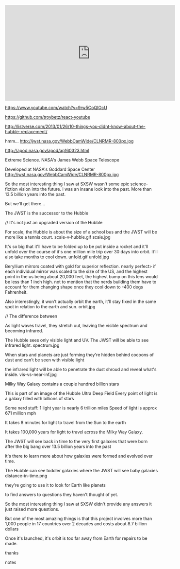 <iframe width="560" height="315" src="https://www.youtube.com/embed/y9Z2GbFJWmo" frameborder="0" allowfullscreen></iframe>

https://www.youtube.com/watch?v=9rw5CoQIOcU

https://github.com/troybetz/react-youtube

http://listverse.com/2013/01/26/10-things-you-didnt-know-about-the-hubble-replacement/

hmm...
http://jwst.nasa.gov/WebbCamWide/CLNRMR-800px.jpg

http://apod.nasa.gov/apod/ap160323.html

Extreme Science. NASA's James Webb Space Telescope

Developed at NASA's Goddard Space Center
http://jwst.nasa.gov/WebbCamWide/CLNRMR-800px.jpg

So the most interesting thing I saw at SXSW wasn't some epic science-fiction vision into the future. I was an insane look into the past. More than 13.5 billion years into the past.

But we'll get there...


The JWST is the successor to the Hubble

// It's not just an upgraded version of the Hubble

For scale, the Hubble is about the size of a school bus and the JWST will be more like a tennis court.
scale-v-hubble.gif
scale.jpg

It's so big that it'll have to be folded up to be put inside a rocket and it'll unfold over the course of it's one million mile trip over 30 days into orbit. It'll also take months to cool down.
unfold.gif
unfold.jpg

Beryllium mirrors coated with gold for superior reflection.
nearly perfect> if each individual mirror was scaled to the size of the US, and the highest point in the us being about 20,000 feet, the highest bump on this lens would be less than 1 inch high. not to mention that the nerds building them have to account for them changing shape once they cool down to -400 degs Fahrenheit.

Also interestingly, it won't actually orbit the earth, it'll stay fixed in the same spot in relation to the earth and sun.
orbit.jpg

// The difference between

As light waves travel, they stretch out, leaving the visible spectrum and becoming infrared.

The Hubble sees only visible light and UV. The JWST will be able to see infrared light.
spectrum.jpg

When stars and planets are just forming they're hidden behind cocoons of dust and can't be seen with visible light

the infrared light will be able to penetrate the dust shroud and reveal what's inside.
vis-vs-near-inf.jpg

Milky Way Galaxy contains a couple hundred billion stars

This is part of an image of the Hubble Ultra Deep Field
Every point of light is a galaxy filled with billions of stars

Some nerd stuff:
1 light year is nearly 6 trillion miles
Speed of light is approx ‎671 million mph

It takes 8 minutes for light to travel from the Sun to the earth

It takes 100,000 years for light to travel across the Milky Way Galaxy.



The JWST will see back in time to the very first galaxies that were born after the big bang over 13.5 billion years into the past

it's there to learn more about how galaxies were formed and evolved over time.

The Hubble can see toddler galaxies where the JWST will see baby galaxies
distance-in-time.png

they're going to use it to look for Earth like planets

to find answers to questions they haven't thought of yet.


So the most interesting thing I saw at SXSW didn't provide any answers it just raised more questions.

But one of the most amazing things is that this project
involves more than 1,000 people
in 17 countries
over 2 decades
and costs about 8.7 billion dollars

Once it's launched, it's orbit is too far away from Earth for repairs to be made.

thanks

notes